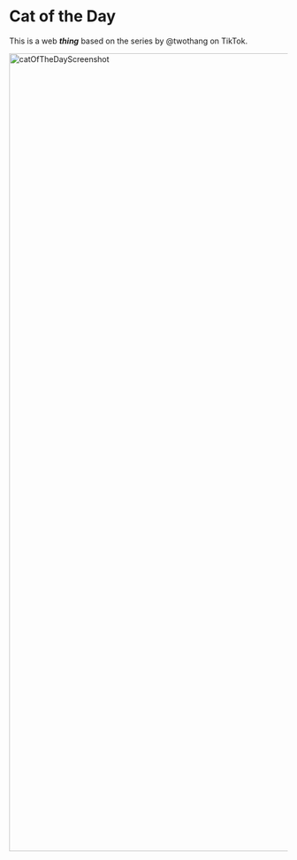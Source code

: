 # Cat of the Day

This is a web ***thing*** based on the series by @twothang on TikTok.

<img width="1440" alt="catOfTheDayScreenshot" src="https://github.com/user-attachments/assets/d818a4be-e222-4a42-8fa1-f7dd4f0b89a2">
